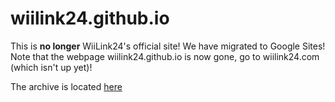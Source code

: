 # wiilink24.github.io
This is **no longer** WiiLink24's official site!
We have migrated to Google Sites!
Note that the webpage wiilink24.github.io is now gone, go to wiilink24.com (which isn't up yet)!

The archive is located [here](https://wiilink24-8ff305a4b1.drafts.github.io/)
